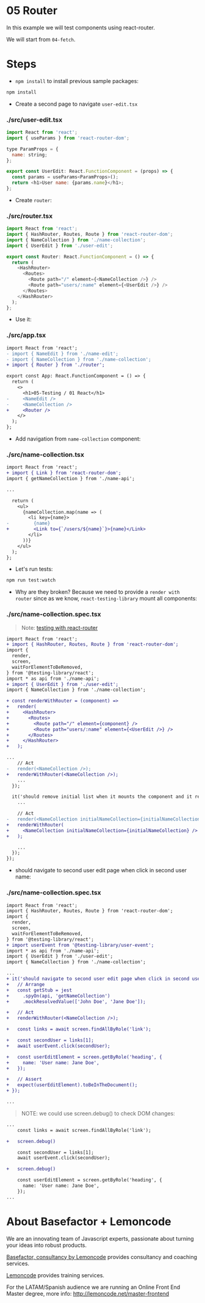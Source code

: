 # 05 Router

In this example we will test components using react-router.

We will start from `04-fetch`.

# Steps

- `npm install` to install previous sample packages:

```bash
npm install
```

- Create a second page to navigate `user-edit.tsx`

### ./src/user-edit.tsx

```javascript
import React from 'react';
import { useParams } from 'react-router-dom';

type ParamProps = {
  name: string;
};

export const UserEdit: React.FunctionComponent = (props) => {
  const params = useParams<ParamProps>();
  return <h1>User name: {params.name}</h1>;
};

```

- Create `router`:

### ./src/router.tsx

```javascript
import React from 'react';
import { HashRouter, Routes, Route } from 'react-router-dom';
import { NameCollection } from './name-collection';
import { UserEdit } from './user-edit';

export const Router: React.FunctionComponent = () => {
  return (
    <HashRouter>
      <Routes>
        <Route path="/" element={<NameCollection />} />
        <Route path="users/:name" element={<UserEdit />} />
      </Routes>
    </HashRouter>
  );
};

```

- Use it:

### ./src/app.tsx

```diff
import React from 'react';
- import { NameEdit } from './name-edit';
- import { NameCollection } from './name-collection';
+ import { Router } from './router';

export const App: React.FunctionComponent = () => {
  return (
    <>
      <h1>05-Testing / 01 React</h1>
-     <NameEdit />
-     <NameCollection />
+     <Router />
    </>
  );
};

```

- Add navigation from `name-collection` component:

### ./src/name-collection.tsx

```diff
import React from 'react';
+ import { Link } from 'react-router-dom';
import { getNameCollection } from './name-api';

...

  return (
    <ul>
      {nameCollection.map(name => (
        <li key={name}>
-         {name}
+         <Link to={`/users/${name}`}>{name}</Link>
        </li>
      ))}
    </ul>
  );
};

```

- Let's run tests:

```bash
npm run test:watch
```

- Why are they broken? Because we need to provide a `render with router` since as we know, `react-testing-library` mount all components:

### ./src/name-collection.spec.tsx

> Note: [testing with react-router](https://testing-library.com/docs/example-react-router)

```diff
import React from 'react';
+ import { HashRouter, Routes, Route } from 'react-router-dom';
import {
  render,
  screen,
  waitForElementToBeRemoved,
} from '@testing-library/react';
import * as api from './name-api';
+ import { UserEdit } from './user-edit';
import { NameCollection } from './name-collection';

+ const renderWithRouter = (component) =>
+   render(
+     <HashRouter>
+       <Routes>
+         <Route path="/" element={component} />
+         <Route path="users/:name" element={<UserEdit />} />
+       </Routes>
+     </HashRouter>
+   );

...
    // Act
-   render(<NameCollection />);
+   renderWithRouter(<NameCollection />);
    ...
  });

  it('should remove initial list when it mounts the component and it resolves the async call', async () => {
    ...

    // Act
-   render(<NameCollection initialNameCollection={initialNameCollection} />);
+   renderWithRouter(
+     <NameCollection initialNameCollection={initialNameCollection} />
+   );

    ...
  });
});

```

- should navigate to second user edit page when click in second user name:

### ./src/name-collection.spec.tsx

```diff
import React from 'react';
import { HashRouter, Routes, Route } from 'react-router-dom';
import {
  render,
  screen,
  waitForElementToBeRemoved,
} from '@testing-library/react';
+ import userEvent from '@testing-library/user-event';
import * as api from './name-api';
import { UserEdit } from './user-edit';
import { NameCollection } from './name-collection';

...
+ it('should navigate to second user edit page when click in second user name', async () => {
+   // Arrange
+   const getStub = jest
+     .spyOn(api, 'getNameCollection')
+     .mockResolvedValue(['John Doe', 'Jane Doe']);

+   // Act
+   renderWithRouter(<NameCollection />);

+   const links = await screen.findAllByRole('link');

+   const secondUser = links[1];
+   await userEvent.click(secondUser);

+   const userEditElement = screen.getByRole('heading', {
+     name: 'User name: Jane Doe',
+   });

+   // Assert
+   expect(userEditElement).toBeInTheDocument();
+ });

...

```

> NOTE: we could use screen.debug() to check DOM changes:

```diff
...
    const links = await screen.findAllByRole('link');

+   screen.debug()

    const secondUser = links[1];
    await userEvent.click(secondUser);

+   screen.debug()

    const userEditElement = screen.getByRole('heading', {
      name: 'User name: Jane Doe',
    });
...
```

# About Basefactor + Lemoncode

We are an innovating team of Javascript experts, passionate about turning your ideas into robust products.

[Basefactor, consultancy by Lemoncode](http://www.basefactor.com) provides consultancy and coaching services.

[Lemoncode](http://lemoncode.net/services/en/#en-home) provides training services.

For the LATAM/Spanish audience we are running an Online Front End Master degree, more info: http://lemoncode.net/master-frontend
